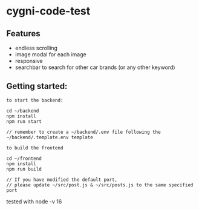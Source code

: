 # cygni-code-test

## Features

- endless scrolling
- image modal for each image
- responsive
- searchbar to search for other car brands (or any other keyword)

## Getting started:

```
to start the backend:

cd ~/backend
npm install
npm run start

// remember to create a ~/backend/.env file following the ~/backend/.template.env template
```

```
to build the frontend

cd ~/frontend
npm install
npm run build

// If you have modified the default port, 
// please update ~/src/post.js & ~/src/posts.js to the same specified port
```

tested with node -v 16
